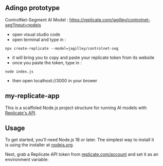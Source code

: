 
## Adingo prototype 

ControlNet-Segment AI Model : https://replicate.com/jagilley/controlnet-seg?input=nodejs

- open visual studio code
- open terminal and type in :

```console
npx create-replicate --model=jagilley/controlnet-seg
```
- it will bring you to copy and paste your replicate token from its website
- once you paste the token, type in : 

```console
node index.js
```

- then open localhost://3000 in your brower




## my-replicate-app

This is a scaffoled Node.js project structure for running AI models with [Replicate's API](https://replicate.com/docs/get-started/nodejs).

## Usage

To get started, you'll need Node.js 18 or later. The simplest way to install it is using the installer at [nodejs.org](https://nodejs.org/).

Next, grab a Replicate API token from [replicate.com/account](http://replicate.com/account) and set it as an environment variable:
